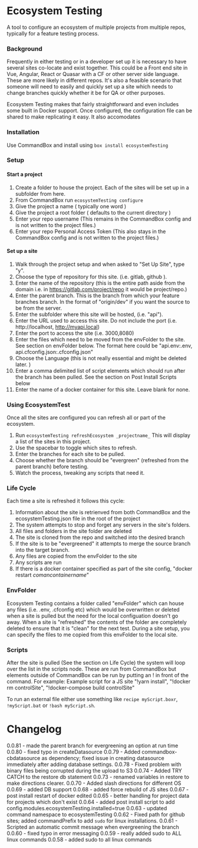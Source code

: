 # Ecosystem Testing
A tool to configure an ecosystem of multiple projects from multiple repos, typically for a feature testing process.

### Background
Frequently in either testing or in a developer set up it is necessary to have several sites co-locate and
exist together. This could be a Front end site in Vue, Angular, React or Quasar with a CF or other server
side language. These are more likely in different repos. It's also a feasible scenario that someone will
need to easily and quickly set up a site which needs to change branches quickly whether it be for QA or other
purposes. 

Ecosystem Testing makes that fairly straightforward and even includes some built in Docker support. Once configured,
the configuration file can be shared to make replicating it easy. It also accomodates 

### Installation
Use CommandBox and install using `box install ecosystemTesting`

### Setup

#### Start a project
1. Create a folder to house the project. Each of the sites will be set up in a subfolder from here. 
2. From CommandBox run `ecosystemTesting configure`
3. Give the project a name ( typically one word )
4. Give the project a root folder ( defaults to the current directory )
5. Enter your repo username (This remains in the CommandBox config and is not written to the project files.)
6. Enter your repo Personal Access Token (This also stays in the CommandBox config and is not written to the project files.)


#### Set up a site
1. Walk through the project setup and when asked to "Set Up Site", type "y".
2. Choose the type of repository for this site. (i.e. gitlab, github ).
3. Enter the name of the repository (this is the entire path aside from the domain i.e. in https://gitlab.com/project/repo it would be project/repo.)
4. Enter the parent branch. This is the branch from which your feature branches branch. In the format of "origin/dev" if you want the source to be from the server. 
5. Enter the subfolder where this site will be hosted, (i.e. "api").
6. Enter the URL used to access this site. Do not include the port (i.e. http://localhost, http://myapi.local)
7. Enter the port to access the site (i.e. 3000,8080)
8. Enter the files which need to be moved from the envFolder to the site. See section on envFolder below. The format here could be "api.env:.env, api.cfconfig.json:.cfconfig.json"
9. Choose the Language (this is not really essential and might be deleted later. )
10. Enter a comma delimited list of script elements which should run after the branch has been pulled. See the section on Post Install Scripts below
11. Enter the name of a docker container for this site. Leave blank for none. 

### Using EcosystemTest
Once all the sites are configured you can refresh all or part of the ecosystem. 
1. Run `ecosystemTesting refreshEcosystem _projectname_` This will display a list of the sites in this project.
2. Use the spacebar to toggle which sites to refresh.
3. Enter the branches for each site to be pulled.
4. Choose whether the branch should be "evergreen" (refreshed from the parent branch) before testing.
5. Watch the process, tweaking any scripts that need it. 

### Life Cycle
Each time a site is refreshed it follows this cycle:
1. Information about the site is retrienved from both CommandBox and the ecosystemTesting.json file in the root of the project
2. The system attempts to stop and forget any servers in the site's folders.
3. All files and folders in the site folder are deleted
4. The site is cloned from the repo and switched into the desired branch
5. If the site is to be "evergreened" it attempts to merge the source branch into the target branch. 
6. Any files are copied from the envFolder to the site
7. Any scripts are run 
8. If there is a docker container specified as part of the site config, "docker restart _comancontainername_"


### EnvFolder
Ecosystem Testing contains a folder called "envFolder" which can house any files (i.e. .env, .cfconfig etc)
which would be overwritten or deleted when a site is pulled but the need for the local configuation doesn't go away. 
When a site is "refreshed" the contents of the folder are completely deleted to ensure that it is "clean" for the 
next test. During a site setup, you can specify the files to me copied from this envFolder to the local site. 


### Scripts
After the site is pulled (See the section on Life Cycle) the system will loop over the list in the scripts node. These are 
run from CommandBox but elements outside of CommandBox can be run by putting an ! in front of the command. For example:
Example script for a JS site
"!yarn install",
"!docker rm controlSite",
"!docker-compose build controlSite"

To run an external file either use something like `recipe myScript.boxr`, `!myScript.bat` or `!bash myScript.sh`.

# Changelog
0.0.81 - made the parent branch for evergreening an option at run time
0.0.80 - fixed typo in createDatasource
0.0.79 - Added commandbox-cbdatasource as dependency; fixed issue in creating datasource immediately after adding database settings. 
0.0.78 - Fixed problem with binary files being corrupted during the upload to S3
0.0.74 - Added TRY CATCH to the restore db statement
0.0.73 - renamed variables in restore to make directions clearer. 
0.0.70 - Added slash directions for different OS
0.0.69 - added DB support
0.0.68 - added force rebuild of JS sites
0.0.67 - post install restart of docker edited
0.0.65 - better handling for project data for projects which don't exist
0.0.64 - added post install script to add config.modules.ecosystemTesting.installed=true
0.0.63 - updated command namespace to ecosystemTesting
0.0.62 - Fixed path for github sites; added commandPrefix to add `sudo` for linux installations.
0.0.61 - Scripted an automatic commit message when evergreening the branch
0.0.60 - fixed typo in error messaging
0.0.59 - really added sudo to ALL linux commands
0.0.58 - added sudo to all linux commands
